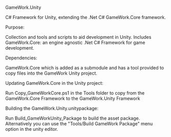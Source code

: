 GameWork.Unity

C# Framework for Unity, extending the .Net C# GameWork.Core framework.

Purpose:

Collection and tools and scripts to aid development in Unity.
Includes GameWork.Core: an engine agnostic .Net C# Framework for game development.


Dependencies:

GameWork.Core which is added as a submodule and has a tool provided to copy files into the GameWork Unity project.


Updating GameWork.Core in the Unity project:

Run Copy_GameWorkCore.ps1 in the Tools folder to copy from the GameWork.Core Framework to the GameWork.Unity Framework


Building the GameWork.Unity.unitypackage:

Run Build_GameWorkUnity_Package to build the asset package.
Alternatively you can use the "Tools/Build GameWork Package" menu option in the unity editor.



